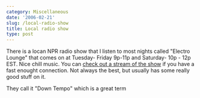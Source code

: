 ```yaml
---
category: Miscellaneous
date: '2006-02-21'
slug: /local-radio-show
title: Local radio show
type: post
---
```



There is a locan NPR radio show that I listen to most nights called
"Electro Lounge" that comes on at Tuesday- Friday 9p-11p and
Saturday- 10p - 12p EST. Nice chill music. You can
[check out a stream of the show](http://www.wjct.org/streams_index.htm)
if you have a fast enought connection. Not always the best, but
usually has some really good stuff on it.

They call it "Down Tempo" which is a great term